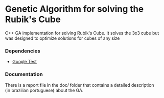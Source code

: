 # Genetic Algorithm for solving the Rubik's Cube

C++ GA implementation for solving Rubik's Cube. It solves the 3x3 cube but was designed to optimize solutions for cubes of any size

### Dependencies

* [Google Test](https://github.com/google/googletest)

### Documentation

There is a report file in the doc/ folder that contains a detailed description (in brazilian portuguese) about the GA.
